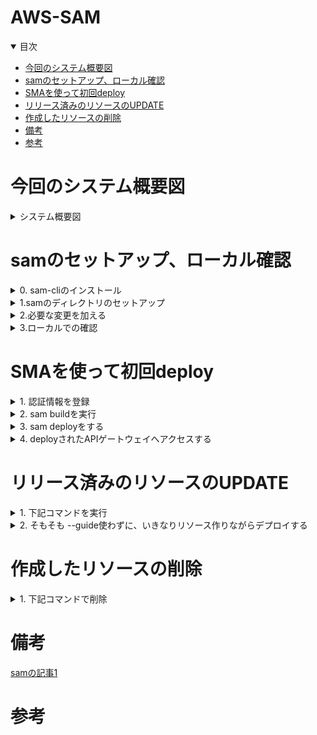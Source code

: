 # AWS-SAM

<details open="open">
<summary>目次</summary>


- [今回のシステム概要図](#今回のシステム概要図)
- [samのセットアップ、ローカル確認](#samのセットアップ、ローカル確認)
- [SMAを使って初回deploy](#SMAを使って初回deploy)
- [リリース済みのリソースのUPDATE](#リリース済みのリソースのUPDATE)
- [作成したリソースの削除](#作成したリソースの削除)
- [備考](#備考)
- [参考](#参考)
</details>

# 今回のシステム概要図
<details>
<summary> システム概要図</summary>


</details>

# samのセットアップ、ローカル確認

<details>
<summary> 0. sam-cliのインストール</summary>

- 下記コマンドでインストール

```zh
   brew tap aws/tap
   brew install aws-sam-cli
```

</details>


<details>
<summary> 1.samのディレクトリのセットアップ</summary>

- 下記コマンドで好きなランタイムでセットアップ
- Which template source would you like to use? -> 1
- Choose an AWS Quick Start application template -> 1
- Select your starter template -> 2
- 後はNoでOK

```zh
sam init --runtime nodejs18.x
```

</details>

<details>
<summary> 2.必要な変更を加える</summary>

- 好きにラムダ関数をかく
- デフォルトでルート直下にapp.tsが配置されて、使いづらいので、「controller」などのフォルダに切り分けた場合は、template.yamlの参照先も変更が必要


</details>

<details>
<summary> 3.ローカルでの確認</summary>

- 下記コマンドでlocalhost:3000で起動する。dynamoDBローカルなど、別のdocker-composeで起動しているコンテナと連携するためには --networkの設定が必須
- 今回は make sam-localでビルドとスタートの両方を実施するMakefileを準備した

```zh
sam build
sam local start-api
```

</details>


# SMAを使って初回deploy

<details>
<summary> 1. 認証情報を登録</summary>

- ToroHandsOnのtemporaryのアクセスキーをターミナルの環境変数に設定
- リージョンを東京に設定

```zh
export AWS_DEFAULT_REGION=ap-northeast-1
```

</details>

<details>
<summary> 2. sam buildを実行</summary>

- ターミナルでsam buildを実行

```zh
sam build
```

</details>

<details>
<summary> 3. sam deployをする</summary>

- ターミナルで sam deployを実行
- 全てYesでOK
- Deploy this changeset? [y/N]: yと聞かれるのでyesでAPIゲートウェイ、Lambdaをデプロイ
- デフォルトで作成されるIAMロールは、添付のようにLambdaBasicがアタッチされている

```zh
sam deploy --guided
```

![](./assets/images/aws1.png)

</details>

<details>
<summary> 4. deployされたAPIゲートウェイへアクセスする</summary>

- deploy完了時に、下記の表示がターミナルである。このドメインへアクセスして問題なくデプロイされていることを確認する
- デフォルトで、ステージはstageとprodが出来上がっているよう。添付参照

```zh
Key                 HelloWorldApi                                                                                                                                                                     
Description         API Gateway endpoint URL for Prod stage for Hello World function                                                                                                                  
Value               https://pivy15kyd1.execute-api.ap-northeast-1.amazonaws.com/Prod/hello/   
```

![](./assets/images/aws2.png)

</details>

# リリース済みのリソースのUPDATE

<details>
<summary> 1. 下記コマンドを実行</summary>


```zh
sam build
sam deploy --no-confirm-changeset --no-fail-on-empty-changeset
```

</details>

<details>
<summary> 2. そもそも --guide使わずに、いきなりリソース作りながらデプロイする</summary>

- 下記を実施しても、APIGatewayのエンドポイントは変わらないので、実質Updateできる
- 最初に、samconfig.tomlの「stack_name, s3_prefix, region」など対話中に聞かれる値を設定しておく
- 後は下記のデプロイコマンドを実行。今回は make sam-deployでまとめて実行できるようにしている


```zh
sam build
sam deploy --no-confirm-changeset --no-fail-on-empty-changeset
```

</details>

# 作成したリソースの削除

<details>
<summary> 1. 下記コマンドで削除</summary>


```zh
sam delete --stack-name <スタックネーム>
```

</details>


# 備考
[samの記事1](https://zenn.dev/toccasystems/articles/aws-sam-setup?redirected=1)

# 参考


